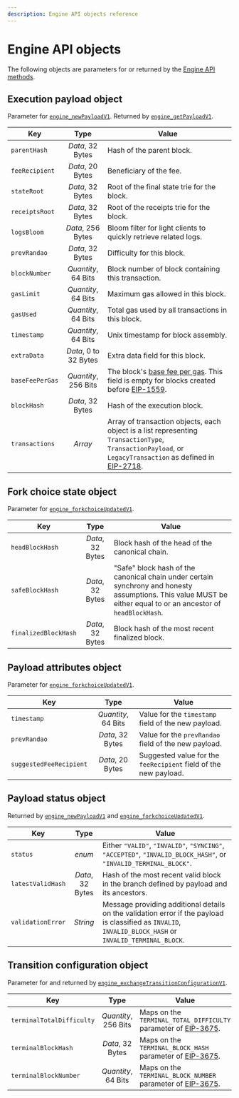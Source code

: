 ```yaml
---
description: Engine API objects reference
---
```


# Engine API objects

The following objects are parameters for or returned by the [Engine API methods](Engine-API-Methods.md).

## Execution payload object

Parameter for [`engine_newPayloadV1`](Engine-API-Methods.md#engine_newpayloadv1).
Returned by [`engine_getPayloadV1`](Engine-API-Methods.md#engine_getpayloadv1).

| Key | Type | Value |
|-----|:----:|-------|
| `parentHash`    | *Data*, 32 Bytes      | Hash of the parent block.                                        |
| `feeRecipient`  | *Data*, 20 Bytes      | Beneficiary of the fee.                                          |
| `stateRoot`     | *Data*, 32 Bytes      | Root of the final state trie for the block.                      |
| `receiptsRoot`  | *Data*, 32 Bytes      | Root of the receipts trie for the block.                         |
| `logsBloom`     | *Data*, 256 Bytes     | Bloom filter for light clients to quickly retrieve related logs. |
| `prevRandao`    | *Data*, 32 Bytes      | Difficulty for this block.                                       |
| `blockNumber`   | *Quantity*, 64 Bits   | Block number of block containing this transaction.               |
| `gasLimit`      | *Quantity*, 64 Bits   | Maximum gas allowed in this block.                               |
| `gasUsed`       | *Quantity*, 64 Bits   | Total gas used by all transactions in this block.                |
| `timestamp`     | *Quantity*, 64 Bits   | Unix timestamp for block assembly.                               |
| `extraData`     | *Data*, 0 to 32 Bytes | Extra data field for this block.                                 |
| `baseFeePerGas` | *Quantity*, 256 Bits  | The block's [base fee per gas](../Concepts/Transactions/Transaction-Types.md#eip1559-transactions). This field is empty for blocks created before [EIP-1559](https://github.com/ethereum/EIPs/blob/master/EIPS/eip-1559.md). |
| `blockHash`     | *Data*, 32 Bytes      | Hash of the execution block.                                     |
| `transactions`  | *Array*               | Array of transaction objects, each object is a list representing `TransactionType`, `TransactionPayload`, or `LegacyTransaction` as defined in [EIP-2718](https://eips.ethereum.org/EIPS/eip-2718). |

## Fork choice state object

Parameter for [`engine_forkchoiceUpdatedV1`](Engine-API-Methods.md#engine_forkchoiceupdatedv1).

| Key | Type | Value |
|-----|:----:|-------|
| `headBlockHash`      | *Data*, 32 Bytes | Block hash of the head of the canonical chain. |
| `safeBlockHash`      | *Data*, 32 Bytes | "Safe" block hash of the canonical chain under certain synchrony and honesty assumptions. This value MUST be either equal to or an ancestor of `headBlockHash`. |
| `finalizedBlockHash` | *Data*, 32 Bytes | Block hash of the most recent finalized block. |

## Payload attributes object

Parameter for [`engine_forkchoiceUpdatedV1`](Engine-API-Methods.md#engine_forkchoiceupdatedv1).

| Key | Type | Value |
|-----|:----:|-------|
| `timestamp`             | *Quantity*, 64 Bits | Value for the `timestamp` field of the new payload.              |
| `prevRandao`            | *Data*, 32 Bytes    | Value for the `prevRandao` field of the new payload.             |
| `suggestedFeeRecipient` | *Data*, 20 Bytes     | Suggested value for the `feeRecipient` field of the new payload.|

## Payload status object

Returned by [`engine_newPayloadV1`](Engine-API-Methods.md#engine_newpayloadv1) and [`engine_forkchoiceUpdatedV1`](Engine-API-Methods.md#engine_forkchoiceupdatedv1).

| Key | Type | Value |
|-----|:----:|-------|
| `status`          | *enum*           | Either `"VALID"`, `"INVALID"`, `"SYNCING"`, `"ACCEPTED"`, `"INVALID_BLOCK_HASH"`, or `"INVALID_TERMINAL_BLOCK"`. |
| `latestValidHash` | *Data*, 32 Bytes | Hash of the most recent valid block in the branch defined by payload and its ancestors. |
| `validationError` | *String*         | Message providing additional details on the validation error if the payload is classified as `INVALID`, `INVALID_BLOCK_HASH` or `INVALID_TERMINAL_BLOCK`. |

## Transition configuration object

Parameter for and returned by [`engine_exchangeTransitionConfigurationV1`](Engine-API-Methods.md#engine_exchangetransitionconfigurationv1).

| Key | Type | Value |
|-----|:----:|-------|
| `terminalTotalDifficulty` | *Quantity*, 256 Bits | Maps on the `TERMINAL_TOTAL_DIFFICULTY` parameter of [EIP-3675](https://eips.ethereum.org/EIPS/eip-3675#client-software-configuration). |
| `terminalBlockHash`       | *Data*, 32 Bytes     | Maps on the `TERMINAL_BLOCK_HASH` parameter of [EIP-3675](https://eips.ethereum.org/EIPS/eip-3675#client-software-configuration). |
| `terminalBlockNumber`     | *Quantity*, 64 Bits  | Maps on the `TERMINAL_BLOCK_NUMBER` parameter of [EIP-3675](https://eips.ethereum.org/EIPS/eip-3675#client-software-configuration). |
